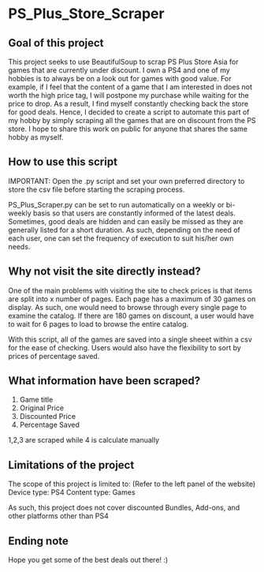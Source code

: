 # PS_Plus_Store_Scraper

## Goal of this project 
This project seeks to use BeautifulSoup to scrap PS Plus Store Asia for games that are currently under discount. I own a PS4 and one of my hobbies is to always be on a look out for games with good value. For example, if I feel that the content of a game that I am interested in does not worth the high price tag, I will postpone my purchase while waiting for the price to drop. As a result, I find myself constantly checking back the store for good deals. Hence, I decided to create a script to automate this part of my hobby by simply scraping all the games that are on discount from the PS store. I hope to share this work on public for anyone that shares the same hobby as myself.

## How to use this script
IMPORTANT: Open the .py script and set your own preferred directory to store the csv file before starting the scraping process. 

PS_Plus_Scraper.py can be set to run automatically on a weekly or bi-weekly basis so that users are constantly informed of the latest deals. Sometimes, good deals are hidden and can easily be missed as they are generally listed for a short duration. As such, depending on the need of each user, one can set the frequency of execution to suit his/her own needs.

## Why not visit the site directly instead?
One of the main problems with visiting the site to check prices is that items are split into x number of pages. Each page has a maximum of 30 games on display. As such, one would need to browse through every single page to examine the catalog. If there are 180 games on discount, a user would have to wait for 6 pages to load to browse the entire catalog. 

With this script, all of the games are saved into a single sheeet within a csv for the ease of checking. Users would also have the flexibility to sort by prices of percentage saved.

## What information have been scraped? 
1) Game title
2) Original Price
3) Discounted Price
4) Percentage Saved 

1,2,3 are scraped while 4 is calculate manually

## Limitations of the project
The scope of this project is limited to:
(Refer to the left panel of the website)
Device type: PS4
Content type: Games

As such, this project does not cover discounted Bundles, Add-ons, and other platforms other than PS4

## Ending note
Hope you get some of the best deals out there! :)
